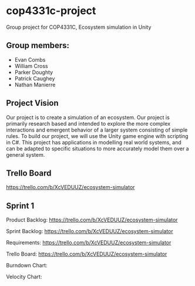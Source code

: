 # cop4331c-project
Group project for COP4331C, Ecosystem simulation in Unity
## Group members:
*  Evan Combs
*  William Cross
*  Parker Doughty
*  Patrick Caughey
*  Nathan Manierre

## Project Vision
  Our project is to create a simulation of an ecosystem. Our project is primarily research based and intended to explore the more complex interactions and emergent behavior of a larger system consisting of simple rules. To build our project, we will use the Unity game engine with scripting in C#. This project has applications in modelling real world systems, and can be adapted to specific situations to more accurately model them over a general system.

## Trello Board
https://trello.com/b/XcVEDUUZ/ecosystem-simulator

## Sprint 1
Product Backlog: https://trello.com/b/XcVEDUUZ/ecosystem-simulator

Sprint Backlog: https://trello.com/b/XcVEDUUZ/ecosystem-simulator

Requirements: https://trello.com/b/XcVEDUUZ/ecosystem-simulator

Trello Board: https://trello.com/b/XcVEDUUZ/ecosystem-simulator

Burndown Chart:

Velocity Chart:
